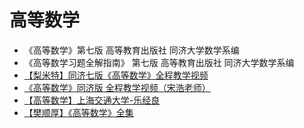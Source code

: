 # 高等数学

- 《高等数学》第七版 高等教育出版社 同济大学数学系编
- 《高等数学习题全解指南》 第七版 高等教育出版社 同济大学数学系编
- [【梨米特】同济七版《高等数学》全程教学视频](https://www.bilibili.com/video/BV1864y1T7Ks)
- [《高等数学》同济版 全程教学视频（宋浩老师）](https://www.bilibili.com/video/BV1Eb411u7Fw)
- [【高等数学】上海交通大学-乐经良](https://www.bilibili.com/video/BV1EW411H7Vj)
- [【樊顺厚】《高等数学》全集](https://www.bilibili.com/video/BV1FU4y1p7f3)